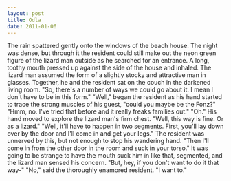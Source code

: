 ```yaml
---
layout: post
title: Odla
date: 2011-01-06
---
```

The rain spattered gently onto the windows of the beach house. The night
      was dense, but through it the resident could still make out the neon green figure of the
      lizard man outside as he searched for an entrance. A long, toothy mouth pressed up against the
      side of the house and inhaled.    The lizard man assumed the form of a
      slightly stocky and attractive man in glasses. Together, he and the resident sat on the couch
      in the darkened living room.    "So, there's a number of ways we could go
      about it. I mean I don't have to be in this form."    "Well," began the
      resident as his hand started to trace the strong muscles of his guest, "could you maybe be the
      Fonz?"    "Hmm, no. I've tried that before and it really freaks families
      out."    "Oh." His hand moved to explore the lizard man's firm chest.
      "Well, this way is fine. Or as a lizard."    "Well, it'll have to happen
      in two segments. First, you'll lay down over by the door and I'll come in and get your legs."
      The resident was unnerved by this, but not enough to stop his wandering hand. "Then I'll come
      in from the other door in the room and suck in your torso." It was going to be strange to have
      the mouth suck him in like that, segmented, and the lizard man sensed his concern. "But, hey,
      if you don't want to do it that way-"    "No," said the thoroughly
      enamored resident. "I want to."